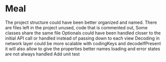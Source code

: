# Meal

The project structure could have been better organized and named.
There are files left in the project unused, code that is commented out, 
Some classes share the same file
Optionals could have been handled closer to the initial API call or handled instead of passing down to each view
Decoding in network layer could be more scalable with codingKeys and decodeIfPresent it will also allow to give the properties better names
loading and error states are not always handled
Add unit test
